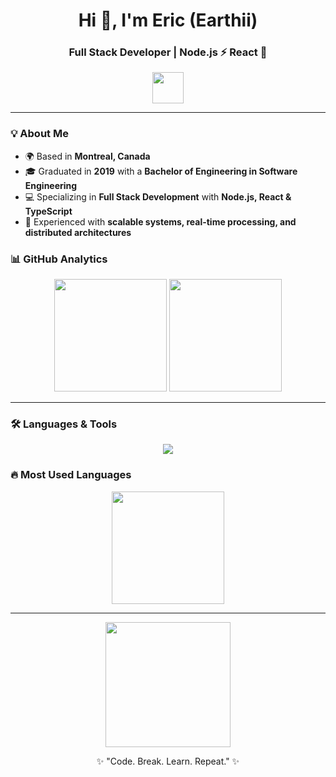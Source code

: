 <!-- Profile Header -->
<h1 align="center">Hi 👋, I'm Eric (Earthii)</h1>
<h3 align="center">Full Stack Developer | Node.js ⚡ React 🚀</h3>

<p align="center">
  <img src="https://media.giphy.com/media/hvRJCLFzcasrR4ia7z/giphy.gif" width="50"/>
</p>

---

### 💡 About Me
- 🌍 Based in **Montreal, Canada**
- 🎓 Graduated in **2019** with a **Bachelor of Engineering in Software Engineering**
- 💻 Specializing in **Full Stack Development** with **Node.js, React & TypeScript**
- 🔎 Experienced with **scalable systems, real-time processing, and distributed architectures**

### 📊 GitHub Analytics
<p align="center">
  <img src="https://github-readme-stats.vercel.app/api?username=Earthii&show_icons=true&theme=tokyonight&hide_border=true" height="180"/>
  <img src="https://streak-stats.demolab.com/?user=Earthii&theme=tokyonight&hide_border=true" height="180"/>
</p>

---

### 🛠 Languages & Tools
<p align="center">
  <img src="https://skillicons.dev/icons?i=js,ts,py,nodejs,react,graphql,rabbitmq,docker,elasticsearch,git,apollo" />
</p>


### 🔥 Most Used Languages
<p align="center">
  <img src="https://github-readme-stats.vercel.app/api/top-langs/?username=Earthii&layout=compact&theme=tokyonight&hide_border=true" height="180"/>
</p>

---

<!-- Fun Footer GIF -->
<p align="center">
  <img src="https://media.giphy.com/media/3o7aD2saalBwwftBIY/giphy.gif" width="200">
</p>

<p align="center">✨ "Code. Break. Learn. Repeat." ✨</p>
